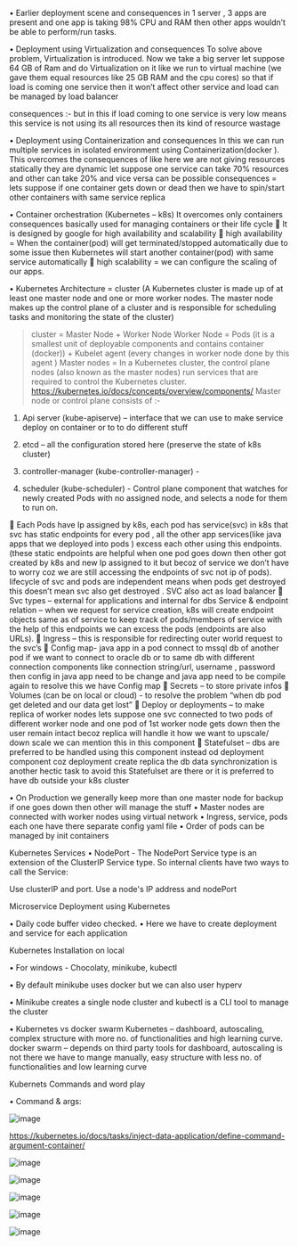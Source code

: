 
•	Earlier deployment scene and consequences
in 1 server , 3 apps are present and one app is taking 98% CPU and RAM then other apps wouldn’t be able to  perform/run tasks. 

•	Deployment using Virtualization and consequences
To solve above problem, Virtualization is introduced. Now we take a big server let suppose 64 GB of Ram and do Virtualization on it like we run to virtual machine (we gave them equal resources like 25 GB RAM and the cpu cores) so that if load is coming one service then it won’t affect other service and load can be managed by load balancer

consequences :- but in this if load coming to one service is very low means this service is not using its all resources then its kind of resource wastage


 



•	Deployment using Containerization and consequences
In this we can run multiple services in isolated environment using Containerization(docker ). This overcomes the consequences of like here we are not giving resources statically they are dynamic let suppose  one service can take 70% resources and other can take 20% and vice versa can be possible 
consequences = lets suppose if one container gets down or dead then we have to spin/start other containers with same service replica

 


•	Container orchestration (Kubernetes – k8s)
It overcomes only containers consequences basically used for managing containers or their life cycle
	It is designed by google for high availability and scalability 
	high availability = When the container(pod) will get terminated/stopped automatically due to some issue  then Kubernetes will start another container(pod) with same service automatically
	high  scalability = we can configure the scaling of our apps.

•	 Kubernetes Architecture = cluster (A Kubernetes cluster is made up of at least one master node and one or more worker nodes. The master node makes up the control plane of a cluster and is responsible for scheduling tasks and monitoring the state of the cluster)
>  cluster = Master Node  + Worker Node
>  Worker Node = Pods (it is a smallest unit of deployable components and contains container (docker)) + Kubelet agent  (every changes in worker node done by this agent )
> Master nodes = In a Kubernetes cluster, the control plane nodes (also known as the master nodes) run services that are required to control the Kubernetes cluster.
https://kubernetes.io/docs/concepts/overview/components/
Master node or control plane consists of :-
   1. Api server (kube-apiserve) – interface that we can use to make service deploy on container or to to do different stuff
   2. etcd – all the configuration stored here (preserve the state of k8s cluster)
   3. controller-manager (kube-controller-manager) - 
 

   4. scheduler  (kube-scheduler) - Control plane component that watches for newly created Pods with no assigned node, and selects a node for them to run on.

	Each Pods have Ip assigned by k8s, each pod has service(svc) in k8s that svc has static endpoints for every pod , all the other app services(like java apps that we deployed into pods ) excess each other using this endpoints. (these static endpoints are helpful when one pod goes down then other got created by k8s and new Ip assigned to it  but becoz of service we don’t have to worry coz we are still accessing the endpoints of svc not ip of pods).
lifecycle of svc and pods are independent means when pods get destroyed this doesn’t mean svc also get destroyed .
SVC also act as load balancer 
	Svc types – external for applications and internal for dbs
Service & endpoint relation – when we request for service creation, k8s will create endpoint objects same as of service to keep track of pods/members of service with the help of this endpoints we can excess the pods (endpoints are also URLs).
	Ingress – this is responsible for redirecting outer world request to the svc’s
	Config map- java app in a pod connect to mssql db of another pod if we want to connect to oracle db or to same db with different connection components like connection string/url, username , password then config in java app need to be change and java app need to be compile again to resolve this we have Config map
	Secrets – to store private infos
	Volumes (can be on local or cloud) -  to resolve the problem “when db pod get deleted and our data get lost”
	Deploy or deployments – to make replica of worker nodes lets suppose one svc connected to two pods of different worker node and one pod of 1st worker node gets down then the user remain intact becoz replica will handle it
how we want to upscale/ down scale we can mention this in this component
	Statefulset – dbs are preferred to be handled using this component instead od deployment component coz deployment create replica the db data synchronization is another hectic task to avoid this Statefulset are there or it is preferred to have db outside your k8s cluster

•	On Production we generally keep more than one master node for backup if one goes down then other will manage the stuff
•	Master nodes are connected with worker nodes using virtual network
•	Ingress, service, pods each one have there separate config yaml file
•	Order of pods can be managed by init containers

Kubernetes Services 
•	NodePort -     The NodePort Service type is an extension of the ClusterIP Service type. So internal clients have two ways to call the Service:

Use clusterIP and port.
Use a node's IP address and nodePort

Microservice Deployment using Kubernetes

•	Daily code buffer video checked.
•	Here we have to create deployment and service for each application

Kubernetes Installation on local

•	For windows - Chocolaty, minikube, kubectl

•	By default minikube uses docker but we can also user hyperv

•	Minikube creates a single node cluster and kubectl is a CLI tool to manage the cluster

•	Kubernetes vs  docker swarm
Kubernetes – dashboard, autoscaling, complex structure with more no. of functionalities and high learning curve.
docker swarm – depends on third party tools for dashboard, autoscaling is not there we have to mange manually, easy structure with less no. of functionalities and low learning curve

Kubernets Commands and word play

•	Command & args:
 




![image](https://user-images.githubusercontent.com/41359231/206920748-a8fdfb60-fda4-4c34-972f-31e41ec0c918.png)


https://kubernetes.io/docs/tasks/inject-data-application/define-command-argument-container/


![image](https://user-images.githubusercontent.com/41359231/206920723-c8d67631-577e-4e2c-84e7-f0a8621ee5c4.png)




![image](https://user-images.githubusercontent.com/41359231/206920649-5d251ef0-d931-405d-a6a8-4ebfb1e57e31.png)


![image](https://user-images.githubusercontent.com/41359231/206920691-e4a941a5-7e77-40ff-9ac0-cf8b7455e74b.png)

![image](https://user-images.githubusercontent.com/41359231/206920844-8539fa6b-efc8-4ea7-b171-8c1eb1eb255d.png)

![image](https://user-images.githubusercontent.com/41359231/206921207-02625c01-565c-40e2-a0a6-8d1c9450de48.png)


